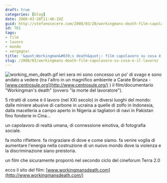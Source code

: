 ```yaml
---
draft: true
categories: [blog]
date: 2008-03-20T11:46:19Z
guid: http://stefanocecere.com/2008/03/20/workingmans-death-film-capolavoro-su-cosa-e-il-lavoro/
id: 761
tags:
- film
- lavoro
- mondo
- vergogna!
title: '&quot;Workingman&#039;s death&quot;: film capolavoro su cosa è il lavoro'
slug: /2008/03/workingmans-death-film-capolavoro-su-cosa-e-il-lavoro/
---
```


<img src='http://stefanocecere.com/wp-content/uploads/sites/3/2008/03/working_men_death.thumbnail.gif' alt='working_men_death.gif' align="left" />ieri sera mi sono concesso un po' di svago e sono andato a vedere (tra l'altro in un magnifico ambiente a Carate Brianza - [www.centrosule.org](http://www.centrosule.org/) ) il film/documentario "Workingman's death" (ovvero "la morte del lavoratore").

5 ritratti di come è il lavoro (nel XXI secolo) in diversi luoghi del mondo: dalle miniere abusive di carbone in ucraina a quelle di zolfo in Indonesia, dalla macelleria a campo aperto in Nigeria ai tagliatori di navi in Pakistan fino fonderie in Cina…

un capolavoro di realtà umana, di connessione emotiva, di fotografia sociale.
  
fa molto riflettere. fa ringraziare di dove e come siamo. fa venire voglia di aumentare l'energia nella costruzione di un nuovo mondo dove la violenza e la discriminazione siano preistoria.

un film che sicuramente proporrò nel secondo ciclo del cineforum Terra 2.0

ecco il sito del film: [www.workingmansdeath.com](http://www.workingmansdeath.com/)
